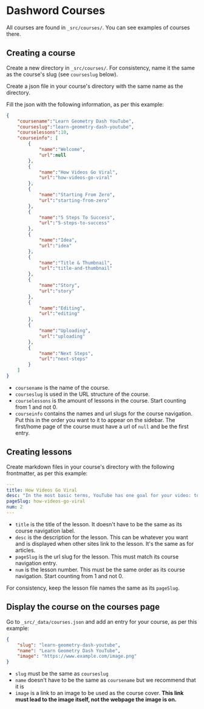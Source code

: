 # Dashword Courses

All courses are found in `_src/courses/`. You can see examples of courses there.

## Creating a course

Create a new directory in `_src/courses/`. For consistency, name it the same as the course's slug (see `courseslug` below).

Create a json file in your course's directory with the same name as the directory.

Fill the json with the following information, as per this example:

``` json
{
    "coursename":"Learn Geometry Dash YouTube",
    "courseslug":"learn-geometry-dash-youtube",
    "courselessons":10,
    "courseinfo": [
        {
            "name":"Welcome",
            "url":null
        },
        {
            "name":"How Videos Go Viral",
            "url":"how-videos-go-viral"
        },
        {
            "name":"Starting From Zero",
            "url":"starting-from-zero"
        },
        {
            "name":"5 Steps To Success",
            "url":"5-steps-to-success"
        },
        {
            "name":"Idea",
            "url":"idea"
        },
        {
            "name":"Title & Thumbnail",
            "url":"title-and-thumbnail"
        },
        {
            "name":"Story",
            "url":"story"
        },
        {
            "name":"Editing",
            "url":"editing"
        },
        {
            "name":"Uploading",
            "url":"uploading"
        },
        {
            "name":"Next Steps",
            "url":"next-steps"
        }
    ]
}
```

- `coursename` is the name of the course.
- `courseslug` is used in the URL structure of the course.
- `courselessons` is the amount of lessons in the course. Start counting from 1 and not 0.
- `courseinfo` contains the names and url slugs for the course navigation. Put this in the order you want to it to appear on the sidebar. The first/home page of the course must have a url of `null` and be the first entry.

## Creating lessons

Create markdown files in your course's directory with the following frontmatter, as per this example:

``` yaml
---
title: How Videos Go Viral
desc: "In the most basic terms, YouTube has one goal for your video: to show it to people who want to see it."
pageSlug: how-videos-go-viral
num: 2
---
```

- `title` is the title of the lesson. It doesn't have to be the same as its course navigation label.
- `desc` is the description for the lesson. This can be whatever you want and is displayed when other sites link to the lesson. It's the same as for articles.
- `pageSlug` is the url slug for the lesson. This must match its course navigation entry.
- `num` is the lesson number. This must be the same order as its course navigation. Start counting from 1 and not 0.

For consistency, keep the lesson file names the same as its `pageSlug`.

## Display the course on the courses page

Go to `_src/_data/courses.json` and add an entry for your course, as per this example:

``` json
{
    "slug": "learn-geometry-dash-youtube",
    "name": "Learn Geometry Dash YouTube",
    "image": "https://www.example.com/image.png"
}
```

- `slug` must be the same as `courseslug`
- `name` doesn't have to be the same as `coursename` but we recommend that it is
- `image` is a link to an image to be used as the course cover. **This link must lead to the image itself, not the webpage the image is on.**